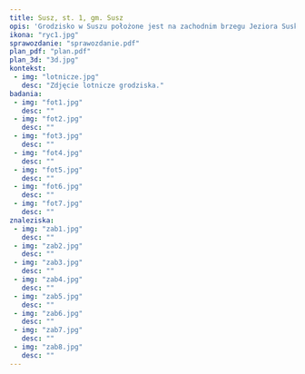```yaml
---
title: Susz, st. 1, gm. Susz
opis: 'Grodzisko w Suszu położone jest na zachodnim brzegu Jeziora Suskiego, na terenie parku miejskiego w Suszu (nazwy niemieckie tej miejscowości to Rosenbergk – 1315 r., Rozemburg - ok. 1450 r., Rosemberg – 1466 i Rosenberg in Westpreußen - 1890). Nazwa Susz (dawne Szusz, poświadczone ok. 1450 r.) jest nazwą pierwotną, wywodzącą się jeszcze z czasów osadnictwa pruskiego. Grodzisko określane jest nazwą zwyczajową "Gród słowiański". W źródłach było opisywane jako "Burgwall", "Hof" i "Schloss" i wiązane z dworem należącym do kapituły pomezańskiej, który miał powstać w tym miejscu na początku XIV wieku.'
ikona: "ryc1.jpg"
sprawozdanie: "sprawozdanie.pdf"
plan_pdf: "plan.pdf"
plan_3d: "3d.jpg"
kontekst:
 - img: "lotnicze.jpg"
   desc: "Zdjęcie lotnicze grodziska."
badania:
 - img: "fot1.jpg"
   desc: ""
 - img: "fot2.jpg"
   desc: ""
 - img: "fot3.jpg"
   desc: ""
 - img: "fot4.jpg"
   desc: ""
 - img: "fot5.jpg"
   desc: ""
 - img: "fot6.jpg"
   desc: ""
 - img: "fot7.jpg"
   desc: ""
znaleziska:
 - img: "zab1.jpg"
   desc: ""
 - img: "zab2.jpg"
   desc: ""
 - img: "zab3.jpg"
   desc: ""
 - img: "zab4.jpg"
   desc: ""
 - img: "zab5.jpg"
   desc: ""
 - img: "zab6.jpg"
   desc: ""
 - img: "zab7.jpg"
   desc: ""
 - img: "zab8.jpg"
   desc: ""
---
```

